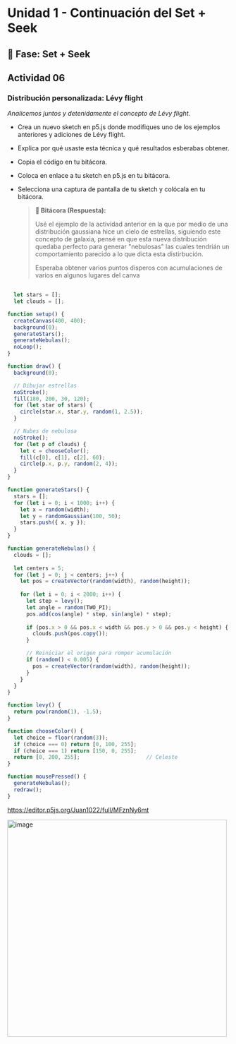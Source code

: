 # Unidad 1 - Continuación del Set + Seek 

## 🔎 Fase: Set + Seek

## Actividad 06
### Distribución personalizada: Lévy flight

*Analicemos juntos y detenidamente el concepto de Lévy flight.*
- Crea un nuevo sketch en p5.js donde modifiques uno de los ejemplos anteriores y adiciones de Lévy flight.
- Explica por qué usaste esta técnica y qué resultados esberabas obtener.
- Copia el código en tu bitácora.
- Coloca en enlace a tu sketch en p5.js en tu bitácora.
- Selecciona una captura de pantalla de tu sketch y colócala en tu bitácora.
  

  >**📝 Bitácora (Respuesta):**
  >
  > Usé el ejemplo de la actividad anterior en la que por medio de una distribución gaussiana hice un cielo de estrellas, siguiendo este concepto de galaxia, pensé
  > en que esta nueva distribución quedaba perfecto para generar "nebulosas" las cuales tendrián un comportamiento parecido a lo que dicta esta distirbución.
  >
  >Esperaba obtener varios puntos disperos con acumulaciones de varios en algunos lugares del canva
  >
  >
```javascript
  
  let stars = [];
  let clouds = [];

function setup() {
  createCanvas(400, 400);
  background(0);
  generateStars();
  generateNebulas();
  noLoop();
}

function draw() {
  background(0);

  // Dibujar estrellas
  noStroke();
  fill(180, 200, 30, 120);
  for (let star of stars) {
    circle(star.x, star.y, random(1, 2.5));
  }

  // Nubes de nebulosa
  noStroke();
  for (let p of clouds) {
    let c = chooseColor();
    fill(c[0], c[1], c[2], 60); 
    circle(p.x, p.y, random(2, 4)); 
  }
}

function generateStars() {
  stars = [];
  for (let i = 0; i < 1000; i++) {
    let x = random(width);
    let y = randomGaussian(100, 50);
    stars.push({ x, y });
  }
}

function generateNebulas() {
  clouds = [];
  
  let centers = 5;
  for (let j = 0; j < centers; j++) {
    let pos = createVector(random(width), random(height));
    
    for (let i = 0; i < 2000; i++) {
      let step = levy();
      let angle = random(TWO_PI);
      pos.add(cos(angle) * step, sin(angle) * step);
      
      if (pos.x > 0 && pos.x < width && pos.y > 0 && pos.y < height) {
        clouds.push(pos.copy());
      }

      // Reiniciar el origen para romper acumulación
      if (random() < 0.005) {
        pos = createVector(random(width), random(height));
      }
    }
  }
}

function levy() {
  return pow(random(1), -1.5);
}

function chooseColor() {
  let choice = floor(random(3));
  if (choice === 0) return [0, 100, 255];   
  if (choice === 1) return [150, 0, 255];   
  return [0, 200, 255];                     // Celeste
}

function mousePressed() {
  generateNebulas();
  redraw();
}
```
https://editor.p5js.org/Juan1022/full/MFznNy6mt

<img width="498" height="492" alt="image" src="https://github.com/user-attachments/assets/7d506282-6655-40d4-b12f-faefb9aa1468" />

